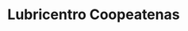 ---
title: "Lubricentro Coopeatenas"
url: /atenas/lubricentro-coopeatenas/
shop: reparación de automóviles
---